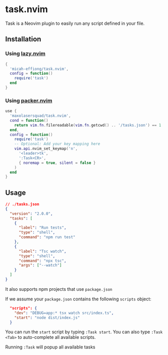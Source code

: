# task.nvim

Task is a Neovim plugin to easily run any script defined in your file.

## Installation

### Using [lazy.nvim](https://github.com/folke/lazy.nvim)

```lua
{
  'micah-effiong/task.nvim',
  config = function()
    require('task')
  end
}
```

### Using [packer.nvim](https://github.com/wbthomason/packer.nvim)

```lua
use {
  'maxolasersquad/task.nvim',
  cond = function()
    return vim.fn.filereadable(vim.fn.getcwd() .. '/tasks.json') == 1
  end,
  config = function()
    require('task')
    -- Optional: Add your key mapping here
    vim.api.nvim_set_keymap('n',
      '<leader>tk',
      ':Task<CR>',
      { noremap = true, silent = false }
    )
  end
}
```

## Usage

```json
// ./tasks.json
{
  "version": "2.0.0",
  "tasks": [
    {
      "label": "Run tests",
      "type": "shell",
      "command": "npm run test"
    },
    {
      "label": "Tsc watch",
      "type": "shell",
      "command": "npx tsc",
      "args": ["--watch"]
    }
  ]
}
```

It also supports npm projects that use `package.json`

If we assume your `package.json` contains the following `scripts` object:

```json
  "scripts": {
    "dev": "DEBUG=app:* tsx watch src/index.ts",
    "start": "node dist/index.js"
  }
```

You can run the `start` script by typing `:Task start`. You can also type
`:Task <Tab>` to auto-complete all available scripts.

Running `:Task` will popup all available tasks
